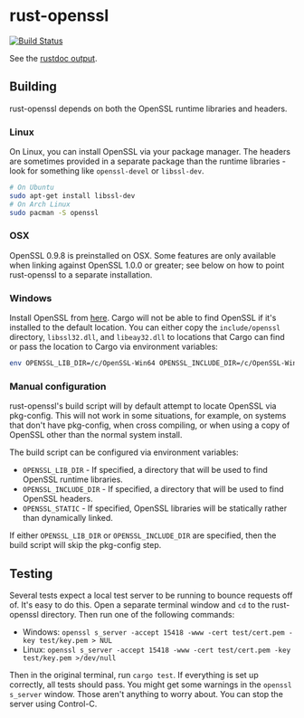 # rust-openssl

[![Build Status](https://travis-ci.org/sfackler/rust-openssl.svg?branch=master)](https://travis-ci.org/sfackler/rust-openssl)

See the [rustdoc output](https://sfackler.github.io/rust-openssl/doc/openssl).

## Building

rust-openssl depends on both the OpenSSL runtime libraries and headers.

### Linux

On Linux, you can install OpenSSL via your package manager. The headers are
sometimes provided in a separate package than the runtime libraries - look for
something like `openssl-devel` or `libssl-dev`.

```bash
# On Ubuntu
sudo apt-get install libssl-dev
# On Arch Linux
sudo pacman -S openssl
```

### OSX

OpenSSL 0.9.8 is preinstalled on OSX. Some features are only available when
linking against OpenSSL 1.0.0 or greater; see below on how to point
rust-openssl to a separate installation.

### Windows

Install OpenSSL from [here][1]. Cargo will not be able to find OpenSSL if it's
installed to the default location. You can either copy the `include/openssl`
directory, `libssl32.dll`, and `libeay32.dll` to locations that Cargo can find
or pass the location to Cargo via environment variables:

```bash
env OPENSSL_LIB_DIR=/c/OpenSSL-Win64 OPENSSL_INCLUDE_DIR=/c/OpenSSL-Win64/include cargo build
```

### Manual configuration

rust-openssl's build script will by default attempt to locate OpenSSL via
pkg-config. This will not work in some situations, for example, on systems that
don't have pkg-config, when cross compiling, or when using a copy of OpenSSL
other than the normal system install.

The build script can be configured via environment variables:
* `OPENSSL_LIB_DIR` - If specified, a directory that will be used to find
    OpenSSL runtime libraries.
* `OPENSSL_INCLUDE_DIR` - If specified, a directory that will be used to find
    OpenSSL headers.
* `OPENSSL_STATIC` - If specified, OpenSSL libraries will be statically rather
    than dynamically linked.

If either `OPENSSL_LIB_DIR` or `OPENSSL_INCLUDE_DIR` are specified, then the
build script will skip the pkg-config step.

## Testing
Several tests expect a local test server to be running to bounce requests off
of. It's easy to do this. Open a separate terminal window and `cd` to the
rust-openssl directory. Then run one of the following commands:

* Windows: `openssl s_server -accept 15418 -www -cert test/cert.pem -key
  test/key.pem > NUL`
* Linux: `openssl s_server -accept 15418 -www -cert test/cert.pem -key
  test/key.pem >/dev/null`

Then in the original terminal, run `cargo test`. If everything is set up
correctly, all tests should pass. You might get some warnings in the `openssl
s_server` window. Those aren't anything to worry about. You can stop the server
using Control-C.

[1]: http://slproweb.com/products/Win32OpenSSL.html
